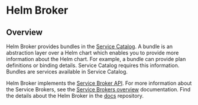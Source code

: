 # Helm Broker

## Overview

Helm Broker provides bundles in the [Service Catalog](../service-catalog/README.md). A bundle is an abstraction layer over a Helm chart which enables you to provide more information about the Helm chart. For example, a bundle can provide plan definitions or binding details. Service Catalog requires this information. Bundles are services available in Service Catalog.

Helm Broker implements the [Service Broker API](https://github.com/openservicebrokerapi/servicebroker/blob/master/spec.md). For more information about the Service Brokers, see the [Service Brokers overview](../../docs/service-brokers/docs/001-overview-service-brokers.md) documentation. Find the details about the Helm Broker in the [docs](../../docs/service-brokers/docs) repository.
